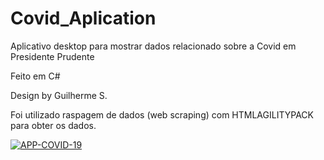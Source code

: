 # Covid_Aplication
Aplicativo desktop para mostrar dados relacionado sobre a Covid em Presidente Prudente

Feito em C# 

Design by Guilherme S.

Foi utilizado raspagem de dados (web scraping) com HTMLAGILITYPACK para obter os dados.

<a href="https://ibb.co/nQDMkjz"><img src="https://i.ibb.co/5s5hcLB/APP-COVID-19.png" alt="APP-COVID-19" border="0"></a>
